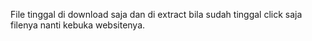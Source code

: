 File tinggal di download saja dan di extract bila sudah tinggal click saja filenya nanti kebuka websitenya.
